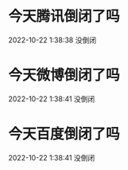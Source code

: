 # 今天腾讯倒闭了吗

2022-10-22 1:38:38 没倒闭

# 今天微博倒闭了吗

2022-10-22 1:38:41 没倒闭

# 今天百度倒闭了吗

2022-10-22 1:38:41 没倒闭

